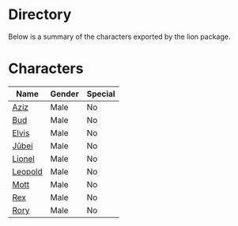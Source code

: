 # Directory
Below is a summary of the characters exported by the lion package.
# Characters
|Name|Gender|Special|
|---|---|---|
|[Aziz](./character/lion/aziz.go)|Male|No|
|[Bud](./character/lion/bud.go)|Male|No|
|[Elvis](./character/lion/elvis.go)|Male|No|
|[Jūbei](./character/lion/jubei.go)|Male|No|
|[Lionel](./character/lion/lionel.go)|Male|No|
|[Leopold](./character/lion/leopold.go)|Male|No|
|[Mott](./character/lion/mott.go)|Male|No|
|[Rex](./character/lion/rex.go)|Male|No|
|[Rory](./character/lion/rory.go)|Male|No|

